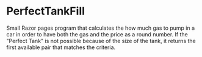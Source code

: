 # PerfectTankFill

Small Razor pages program that calculates the how much gas to pump in a car in order to have both the gas and the price as a round number.
If the "Perfect Tank" is not possible because of the size of the tank, it returns the first available pair that matches the criteria.

